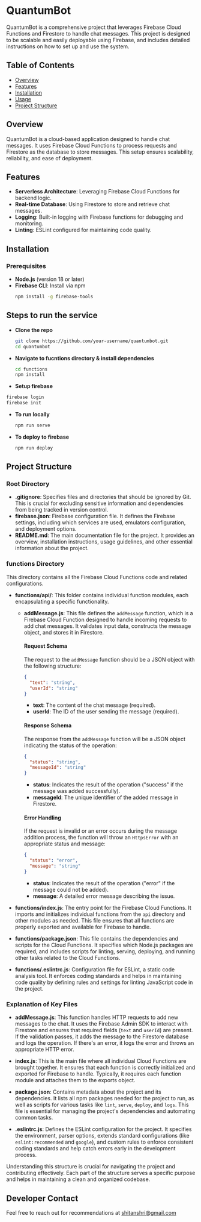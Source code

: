 # QuantumBot

QuantumBot is a comprehensive project that leverages Firebase Cloud Functions and Firestore to handle chat messages. This project is designed to be scalable and easily deployable using Firebase, and includes detailed instructions on how to set up and use the system.

## Table of Contents
- [Overview](#overview)
- [Features](#features)
- [Installation](#installation)
- [Usage](#usage)
- [Project Structure](#project-structure)


## Overview
QuantumBot is a cloud-based application designed to handle chat messages. It uses Firebase Cloud Functions to process requests and Firestore as the database to store messages. This setup ensures scalability, reliability, and ease of deployment.

## Features
- **Serverless Architecture**: Leveraging Firebase Cloud Functions for backend logic.
- **Real-time Database**: Using Firestore to store and retrieve chat messages.
- **Logging**: Built-in logging with Firebase functions for debugging and monitoring.
- **Linting**: ESLint configured for maintaining code quality.

## Installation

### Prerequisites
- **Node.js** (version 18 or later)
- **Firebase CLI**: Install via npm
  ```bash
  npm install -g firebase-tools

## Steps to run the service 

- **Clone the repo**
  ```bash
  git clone https://github.com/your-username/quantumbot.git
  cd quantumbot
  ```
- **Navigate to fucntions directory & install dependencies**
  ```bash
  cd functions
  npm install
  ```
-  **Setup firebase**
  ```bash
  firebase login
  firebase init
  ```
- **To run locally**
  ```bash
  npm run serve
  ```
- **To deploy to firebase**
  ```bash
  npm run deploy
  ```

## Project Structure



### Root Directory

- **.gitignore**: Specifies files and directories that should be ignored by Git. This is crucial for excluding sensitive information and dependencies from being tracked in version control.
- **firebase.json**: Firebase configuration file. It defines the Firebase settings, including which services are used, emulators configuration, and deployment options.
- **README.md**: The main documentation file for the project. It provides an overview, installation instructions, usage guidelines, and other essential information about the project.

### functions Directory

This directory contains all the Firebase Cloud Functions code and related configurations.

- **functions/api/**: This folder contains individual function modules, each encapsulating a specific functionality.

  - **addMessage.js**: This file defines the `addMessage` function, which is a Firebase Cloud Function designed to handle incoming requests to add chat messages. It validates input data, constructs the message object, and stores it in Firestore.

    #### Request Schema
    The request to the `addMessage` function should be a JSON object with the following structure:
    ```json
    {
      "text": "string",
      "userId": "string"
    }
    ```
    - **text**: The content of the chat message (required).
    - **userId**: The ID of the user sending the message (required).

    #### Response Schema
    The response from the `addMessage` function will be a JSON object indicating the status of the operation:
    ```json
    {
      "status": "string",
      "messageId": "string"
    }
    ```
    - **status**: Indicates the result of the operation ("success" if the message was added successfully).
    - **messageId**: The unique identifier of the added message in Firestore.

    #### Error Handling
    If the request is invalid or an error occurs during the message addition process, the function will throw an `HttpsError` with an appropriate status and message:
    ```json
    {
      "status": "error",
      "message": "string"
    }
    ```
    - **status**: Indicates the result of the operation ("error" if the message could not be added).
    - **message**: A detailed error message describing the issue.

- **functions/index.js**: The entry point for the Firebase Cloud Functions. It imports and initializes individual functions from the `api` directory and other modules as needed. This file ensures that all functions are properly exported and available for Firebase to handle.

- **functions/package.json**: This file contains the dependencies and scripts for the Cloud Functions. It specifies which Node.js packages are required, and includes scripts for linting, serving, deploying, and running other tasks related to the Cloud Functions.

- **functions/.eslintrc.js**: Configuration file for ESLint, a static code analysis tool. It enforces coding standards and helps in maintaining code quality by defining rules and settings for linting JavaScript code in the project.

### Explanation of Key Files

- **addMessage.js**: This function handles HTTP requests to add new messages to the chat. It uses the Firebase Admin SDK to interact with Firestore and ensures that required fields (`text` and `userId`) are present. If the validation passes, it adds the message to the Firestore database and logs the operation. If there's an error, it logs the error and throws an appropriate HTTP error.

- **index.js**: This is the main file where all individual Cloud Functions are brought together. It ensures that each function is correctly initialized and exported for Firebase to handle. Typically, it requires each function module and attaches them to the exports object.

- **package.json**: Contains metadata about the project and its dependencies. It lists all npm packages needed for the project to run, as well as scripts for various tasks like `lint`, `serve`, `deploy`, and `logs`. This file is essential for managing the project's dependencies and automating common tasks.

- **.eslintrc.js**: Defines the ESLint configuration for the project. It specifies the environment, parser options, extends standard configurations (like `eslint:recommended` and `google`), and custom rules to enforce consistent coding standards and help catch errors early in the development process.

Understanding this structure is crucial for navigating the project and contributing effectively. Each part of the structure serves a specific purpose and helps in maintaining a clean and organized codebase.

## Developer Contact

Feel free to reach out for recommendations at shitanshri@gmail.com

